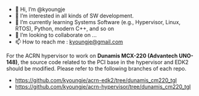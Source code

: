 - 👋 Hi, I’m @kyoungje
- 👀 I’m interested in all kinds of SW development.
- 🌱 I’m currently learning Systems Software (e.g., Hypervisor, Linux, RTOS), Python, modern C++, and so on
- 💞️ I’m looking to collaborate on ...
- 📫 How to reach me : kyoungje@gmail.com

For the ACRN hypervisor to work on **Dunamis MCX-220 (Advantech UNO-148)**, the source code related to the PCI base in the hypervisor and EDK2 should be modified.
Please refer to the following branches of each repo.
- https://github.com/kyoungje/acrn-edk2/tree/dunamis_cm220_tgl
- https://github.com/kyoungje/acrn-hypervisor/tree/dunamis_cm220_tgl

<!---
kyoungje/kyoungje is a ✨ special ✨ repository because its `README.md` (this file) appears on your GitHub profile.
You can click the Preview link to take a look at your changes.
--->
